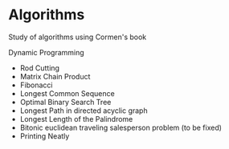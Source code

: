 # Algorithms
Study of algorithms using Cormen's book

Dynamic Programming
 - Rod Cutting
 - Matrix Chain Product
 - Fibonacci
 - Longest Common Sequence
 - Optimal Binary Search Tree
 - Longest Path in directed acyclic graph
 - Longest Length of the Palindrome
 - Bitonic euclidean traveling salesperson problem (to be fixed)
 - Printing Neatly

